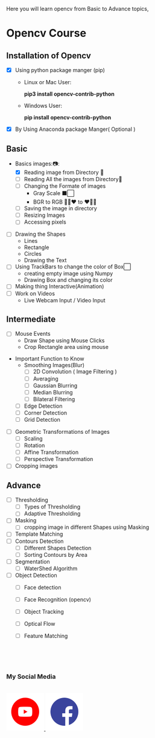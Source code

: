 Here you will learn opencv from Basic to Advance topics,

# Opencv Course 

## Installation of Opencv
- [x] Using python package manger (pip)
    - Linux or Mac User:  
    
        **pip3 install opencv-contrib-python**

    - Windows User: 

        **pip install opencv-contrib-python**

- [x] By Using Anaconda package Manger( Optional )


## Basic
- Basics images::camera::
    - [x] Reading image from Directory :file_folder:
    - [ ] Reading All the images from Directory:file_folder:
    - [ ] Changing the Formate of images 
        - Gray Scale    :black_large_square::white_large_square:
        - BGR to RGB  :blue_heart::green_heart::heart:  to :heart::green_heart::blue_heart:
    - [ ] Saving the image in directory 
    - [ ] Resizing Images
    - [ ] Accessing pixels
- [ ] Drawing the Shapes 
    - Lines 
    - Rectangle
    - Circles
    - Drawing the Text 
- [ ] Using TrackBars to change the color of Box:white_large_square:
    - creating empty image using Numpy
    - Drawing Box and changing its color
- [ ] Making thing Interactive(Animation)
- [ ] Work on Videos
    - Live Webcam Input / Video Input

## Intermediate

- [ ] Mouse Events
    - Draw Shape using Mouse Clicks
    - Crop Rectangle area using mouse
- Important Function to Know
    - Smoothing Images(Blur)
        - [ ] 2D Convolution ( Image Filtering )
        - [ ] Averaging
        - [ ] Gaussian Blurring
        - [ ] Median Blurring
        - [ ] Bilateral Filtering
    - [ ] Edge Detection
    - [ ] Corner Detection
    - [ ] Grid Detection
- [ ] Geometric Transformations of Images
    - [ ] Scaling
    - [ ] Rotation
    - [ ] Affine Transformation
    - [ ] Perspective Transformation
- [ ] Cropping images 

## Advance 

- [ ] Thresholding
    - [ ] Types of Thresholding 
    - [ ] Adaptive Thresholding
- [ ] Masking 
    - [ ] cropping image in different Shapes using Masking
- [ ] Template Matching 
- [ ] Contours Detection
    - [ ] Different Shapes Detection
    - [ ] Sorting Contours by Area
- [ ] Segmentation
    - [ ] WaterShed Algorithm
- [ ] Object Detection 
    - [ ] Face detection
    - [ ] Face Recognition (opencv)
    - [ ] Object Tracking 
    - [ ] Optical Flow 
    - [ ] Feature Matching


<br>

<br/>
<br>

### My Social Media 
<br/>
<a href="https://www.youtube.com/c/aiphile">
<img border="0" alt="W3Schools" src="icons/Youtube.gif" width="100" height="100">
</a>
<a href="https://www.facebook.com/AIPhile17">
<img border="0" alt="W3Schools" src="icons/facebook.gif" width="100" height="100">
</a>



